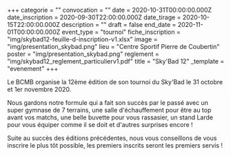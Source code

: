 +++
categorie = ""
convocation = ""
date = 2020-10-31T00:00:00.000Z
date_inscription = 2020-09-30T22:00:00.000Z
date_tirage = 2020-10-15T22:00:00.000Z
description = ""
draft = false
end_date = 2020-11-01T00:00:00.000Z
event_type = "tournoi"
fiche_inscription = "img/skybad12-feuille-d-inscription-v1.xlsx"
image = "img/presentation_skybad.png"
lieu = "Centre Sportif Pierre de Coubertin"
poster = "img/presentation_skybad.png"
reglement = "img/skybad12_reglement_particulierv1.pdf"
title = "Sky'Bad 12"
_template = "evenement"
+++

Le BCMB organise la 12ème édition de son tournoi du Sky'Bad le 31 octobre et 1er novembre 2020. 

Nous gardons notre formule qui a fait son succès par le passé avec un super gymnase de 7 terrains, une salle d'échauffement pour être au top avant vos matchs, une belle buvette pour vous rassasier, un stand Larde pour vous équiper comme il se doit et d'autres surprises encore !  

Suite au succès des éditions précédentes, nous vous conseillons de vous inscrire le plus tôt possible, les premiers inscrits seront les premiers servis !
